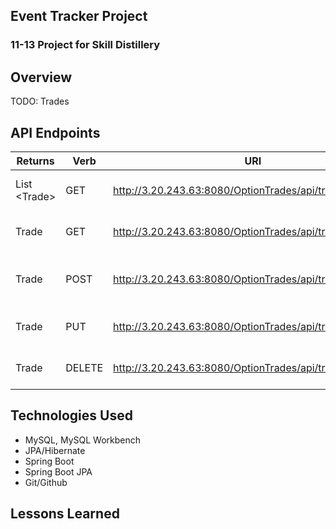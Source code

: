 ## Event Tracker Project

### 11-13 Project for Skill Distillery

## Overview

TODO: Trades

## API Endpoints

| Returns | Verb | URI | Description|
|---------|------|-----|------------|
| List &lt;Trade&gt; | GET | http://3.20.243.63:8080/OptionTrades/api/trades | Retrieve List of Trades|
|Trade | GET | http://3.20.243.63:8080/OptionTrades/api/trades/{tradeid} | Retrieves a single trade by id |
|Trade | POST | http://3.20.243.63:8080/OptionTrades/api/trades | Creates a new trade into the Database |
|Trade | PUT | http://3.20.243.63:8080/OptionTrades/api/trades/{tradeid} | Retrieve one trade by id |
|Trade | DELETE | http://3.20.243.63:8080/OptionTrades/api/trades/{tradeid} | Retrieve one trade by id |

## Technologies Used
* MySQL, MySQL Workbench
* JPA/Hibernate
* Spring Boot
* Spring Boot JPA
* Git/Github

## Lessons Learned
